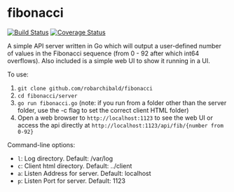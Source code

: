 # fibonacci
[![Build Status](https://travis-ci.org/robarchibald/fibonacci.svg?branch=master)](https://travis-ci.org/robarchibald/fibonacci) [![Coverage Status](https://coveralls.io/repos/github/robarchibald/fibonacci/badge.svg?branch=master)](https://coveralls.io/github/robarchibald/fibonacci?branch=master)

A simple API server written in Go which will output a user-defined number of values in the Fibonacci sequence (from 0 - 92 after which int64 overflows). Also included is a simple web UI to show it running in a UI.

To use:
1. `git clone github.com/robarchibald/fibonacci`
2. `cd fibonacci/server`
3. `go run fibonacci.go` (note: if you run from a folder other than the server folder, use the -c flag to set the correct client HTML folder)
4. Open a web browser to `http://localhost:1123` to see the web UI or access the api directly at `http://localhost:1123/api/fib/{number from 0-92}`

Command-line options:
- `l`: Log directory. Default: /var/log
- `c`: Client html directory. Default: ../client
- `a`: Listen Address for server. Default: localhost
- `p`: Listen Port for server. Default: 1123


